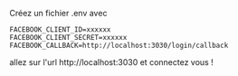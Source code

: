 Créez un fichier .env avec
```
FACEBOOK_CLIENT_ID=xxxxxx
FACEBOOK_CLIENT_SECRET=xxxxxx
FACEBOOK_CALLBACK=http://localhost:3030/login/callback
```
allez sur l'url http://localhost:3030 et connectez vous !